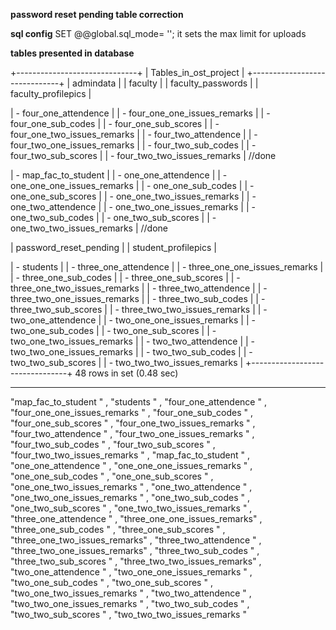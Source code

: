 **password reset pending table correction**

 **sql config**
   SET @@global.sql_mode= '';
   it sets the max limit for uploads

   **tables presented in database**




+------------------------------+
| Tables_in_ost_project        |
+------------------------------+
| admindata                    |
| faculty                      |
| faculty_passwords            |
| faculty_profilepics          |
  


| - four_one_attendence          |
| - four_one_one_issues_remarks  |
| - four_one_sub_codes           |
| - four_one_sub_scores          |
| - four_one_two_issues_remarks  |
| - four_two_attendence          |
| - four_two_one_issues_remarks  |
| - four_two_sub_codes           |
| - four_two_sub_scores          |
| - four_two_two_issues_remarks  | //done




| - map_fac_to_student           |
| - one_one_attendence           |
| - one_one_one_issues_remarks   |
| - one_one_sub_codes            |
| - one_one_sub_scores           |
| - one_one_two_issues_remarks   |
| - one_two_attendence           |
| - one_two_one_issues_remarks   |
| - one_two_sub_codes            |
| - one_two_sub_scores           |
| - one_two_two_issues_remarks   | //done


| password_reset_pending       |
| student_profilepics          |


| - students                     |
| - three_one_attendence         |
| - three_one_one_issues_remarks |
| - three_one_sub_codes          |
| - three_one_sub_scores         |
| - three_one_two_issues_remarks |
| - three_two_attendence         |
| - three_two_one_issues_remarks |
| - three_two_sub_codes          |
| - three_two_sub_scores         |
| - three_two_two_issues_remarks |
| - two_one_attendence           |
| - two_one_one_issues_remarks   |
| - two_one_sub_codes            |
| - two_one_sub_scores           |
| - two_one_two_issues_remarks   |
| - two_two_attendence           |
| - two_two_one_issues_remarks   |
| - two_two_sub_codes            |
| - two_two_sub_scores           |
| - two_two_two_issues_remarks   |
+--------------------------------+ 
48 rows in set (0.48 sec)



 ----------
"map_fac_to_student          " ,
"students                    " ,
"four_one_attendence         " ,
"four_one_one_issues_remarks " ,
"four_one_sub_codes          " ,
"four_one_sub_scores         " ,
"four_one_two_issues_remarks " ,
"four_two_attendence         " ,
"four_two_one_issues_remarks " ,
"four_two_sub_codes          " ,
"four_two_sub_scores         " ,
"four_two_two_issues_remarks " ,
"map_fac_to_student          " ,
"one_one_attendence          " ,
"one_one_one_issues_remarks  " ,
"one_one_sub_codes           " ,
"one_one_sub_scores          " ,
"one_one_two_issues_remarks  " ,
"one_two_attendence          " ,
"one_two_one_issues_remarks  " ,
"one_two_sub_codes           " ,
"one_two_sub_scores          " ,
"one_two_two_issues_remarks  " ,
"three_one_attendence        " ,
"three_one_one_issues_remarks" ,
"three_one_sub_codes         " ,
"three_one_sub_scores        " ,
"three_one_two_issues_remarks" ,
"three_two_attendence        " ,
"three_two_one_issues_remarks" ,
"three_two_sub_codes         " ,
"three_two_sub_scores        " ,
"three_two_two_issues_remarks" ,
"two_one_attendence          " ,
"two_one_one_issues_remarks  " ,
"two_one_sub_codes           " ,
"two_one_sub_scores          " ,
"two_one_two_issues_remarks  " ,
"two_two_attendence          " ,
"two_two_one_issues_remarks  " ,
"two_two_sub_codes           " ,
"two_two_sub_scores          " ,
"two_two_two_issues_remarks  "  
